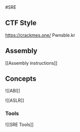 #SRE 
## CTF Style 
https://crackmes.one/
Pwnsble.kr

## Assembly
[[Assembly instructions]]
## Concepts
![[ABI]]

![[ASLR]]

### Tools
![[SRE Tools]]
